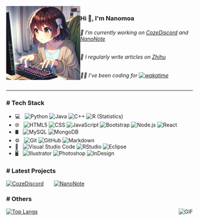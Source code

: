 <img align="left" alt="GIF" height="200px" src="./coding.webp" />

### Hi 👋, I'm Nanomoa
###### 🔭 I’m currently working on [CozeDiscord](https://github.com/Nanomoa/CozeDiscord) and [NanoNote](https://github.com/Nanomoa/NanoNote)
###### 📝 I regularly write articles on [Zhihu](https://www.zhihu.com/people/Nanomoa)
###### 👨‍💻 I've been coding for [![wakatime](https://wakatime.com/badge/user/b4de30c9-5d88-4ca4-9605-65bb4f7b5ebc.svg)](https://wakatime.com/@b4de30c9-5d88-4ca4-9605-65bb4f7b5ebc)

<hr>

### # Tech Stack

- 💻 &nbsp;
  ![Python](https://img.shields.io/badge/-Python-333333?style=flat&logo=python)
  ![Java](https://img.shields.io/badge/-Java-333333?style=flat&logo=Java&logoColor=007396)
  ![C++](https://img.shields.io/badge/-C++-333333?style=flat&logo=C%2B%2B&logoColor=00599C)
  ![R (Statistics)](https://img.shields.io/badge/-R-333333?style=flat&logo=R&logoColor=276DC3)
- 🌐 &nbsp;
  ![HTML5](https://img.shields.io/badge/-HTML5-333333?style=flat&logo=HTML5)
  ![CSS](https://img.shields.io/badge/-CSS-333333?style=flat&logo=CSS3&logoColor=1572B6)
  ![JavaScript](https://img.shields.io/badge/-JavaScript-333333?style=flat&logo=javascript)
  ![Bootstrap](https://img.shields.io/badge/-Bootstrap-333333?style=flat&logo=bootstrap&logoColor=563D7C)
  ![Node.js](https://img.shields.io/badge/-Node.js-333333?style=flat&logo=node.js)
  ![React](https://img.shields.io/badge/-React-333333?style=flat&logo=react)
- 🛢 &nbsp;
  ![MySQL](https://img.shields.io/badge/-MySQL-333333?style=flat&logo=mysql)
  ![MongoDB](https://img.shields.io/badge/-MongoDB-333333?style=flat&logo=mongodb)
- ⚙️ &nbsp;
  ![Git](https://img.shields.io/badge/-Git-333333?style=flat&logo=git)
  ![GitHub](https://img.shields.io/badge/-GitHub-333333?style=flat&logo=github)
  ![Markdown](https://img.shields.io/badge/-Markdown-333333?style=flat&logo=markdown)
- 🔧 &nbsp;
  ![Visual Studio Code](https://img.shields.io/badge/-Visual%20Studio%20Code-333333?style=flat&logo=visual-studio-code&logoColor=007ACC)
  ![RStudio](https://img.shields.io/badge/-RStudio-333333?style=flat&logo=rstudio)
  ![Eclipse](https://img.shields.io/badge/-Eclipse-333333?style=flat&logo=eclipse-ide&logoColor=2C2255)
- 🖥 &nbsp;
  ![Illustrator](https://img.shields.io/badge/-Illustrator-333333?style=flat&logo=adobe-illustrator)
  ![Photoshop](https://img.shields.io/badge/-Photoshop-333333?style=flat&logo=adobe-photoshop)
  ![InDesign](https://img.shields.io/badge/-InDesign-333333?style=flat&logo=adobe-indesign)

### # Latest Projects

[![CozeDiscord](https://github-readme-stats.vercel.app/api/pin/?username=Nanomoa&repo=CozeDiscord&show_owner=true)](https://github.com/Nanomoa/CozeDiscord) &nbsp;&nbsp;&nbsp;&nbsp;&nbsp;
[![NanoNote](https://github-readme-stats.vercel.app/api/pin/?username=Nanomoa&repo=NanoNote&show_owner=true)](https://github.com/Nanomoa/NanoNote)

### # Others

<img align="right" alt="GIF" src="https://github-readme-stats.vercel.app/api?username=Nanomoa&show_icons=true" />

[![Top Langs](https://github-readme-stats.vercel.app/api/top-langs/?username=Nanomoa&hide=css)](https://github.com/Nanomoa)
